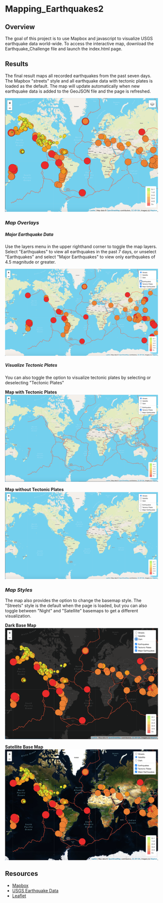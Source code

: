 # Mapping_Earthquakes2

## Overview
The goal of this project is to use Mapbox and javascript to visualize USGS earthquake data world-wide. To access the interactive map, download the  Earthquake_Challenge file and launch the index.html page.

## Results
The final result maps all recorded earthquakes from the past seven days. The Mapbox "streets" style and all earthquake data with tectonic plates is loaded as the default. The map will update automatically when new earthquake data is added to the GeoJSON file and the page is refreshed. 

![](Earthquake_Challenge/static/images/map_summary.png)

### *Map Overlays*
##### **Major Earthquake Data**
Use the layers menu in the upper righthand corner to toggle the map layers. Select "Earthquakes" to view all earthquakes in the past 7 days, or unselect "Earthquakes" and select "Major Earthquakes" to view only earthquakes of 4.5 magnitude or greater. 

![](Earthquake_Challenge/static/images/major_earthquakes.png)


##### **Visualize Tectonic Plates**
You can also toggle the option to visualize tectonic plates by selecting or deselecting "Tectonic Plates"

**Map with Tectonic Plates**
![](Earthquake_Challenge/static/images/tectonic_plates.png)

**Map without Tectonic Plates**
![](Earthquake_Challenge/static/images/no_tectonic_plates.png)


### *Map Styles*
The map also provides the option to change the basemap style. The "Streets" style is the default when the page is loaded, but you can also toggle between "Night" and "Satellite" basemaps to get a different visualization. 

**Dark Base Map**
![](Earthquake_Challenge/static/images/dark_map.png)

**Satellite Base Map**
![](Earthquake_Challenge/static/images/satellite_map.png)

## Resources
* [Mapbox](https://www.mapbox.com/)
* [USGS Earthquake Data](https://www.usgs.gov/natural-hazards/earthquake-hazards/earthquakes)
* [Leaflet](https://leafletjs.com/)

